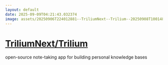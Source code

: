 ```yaml
---
layout: default
date: 2025-09-09T04:21:43.032374
image: assets/20250906T224012881--TriliumNext--Trilium--20250908T100148032--cropped.png
---
```


# [TriliumNext/Trilium](https://github.com/TriliumNext/Trilium)

open-source note-taking app for building personal knowledge bases
